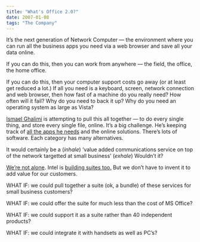 ```yaml
---
title: "What's Office 2.0?"
date: 2007-01-08
tags: "The Company"
---
```


It’s the next generation of Network Computer — the environment where you can run all the business apps you need via a web browser and save all your data online.

If you can do this, then you can work from anywhere — the field, the office, the home office.

If you can do this, then your computer support costs go away (or at least get reduced a lot.) If all you need is a keyboard, screen, network connection and web browser, then how fast of a machine do you really need? How often will it fail? Why do you need to back it up? Why do you need an operating system as large as Vista?

[Ismael Ghalimi](http://itredux.com/blog/office-20/) is attempting to pull this all together — to do every single thing, and store every single file, online. It’s a big challenge. He’s keeping track of [all the apps he needs](http://itredux.com/blog/office-20/my-office-20-setup/) and the online solutions. There’s lots of software. Each category has many alternatives.

It would certainly be a (_inhale_) ‘value added communications service on top of the network targetted at small business’ (_exhale_) Wouldn’t it?

[We’re not alone](http://news.com.com/2100-7345_3-6123652.html). Intel is [building suites too.](http://www.techcrunch.com/2006/11/07/intel-suitetwo-product-suite-launches/) But we don’t have to invent it to add value for our customers.

WHAT IF: we could pull together a suite (ok, a bundle) of these services for small business customers?

WHAT IF: we could offer the suite for much less than the cost of MS Office?

WHAT IF: we could support it as a suite rather than 40 independent products?

WHAT IF: we could integrate it with handsets as well as PC’s?
